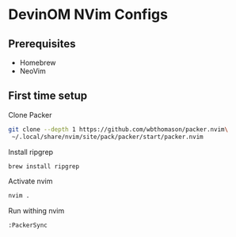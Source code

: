 # DevinOM NVim Configs

## Prerequisites
- Homebrew
- NeoVim

## First time setup
Clone Packer 
```bash
git clone --depth 1 https://github.com/wbthomason/packer.nvim\
 ~/.local/share/nvim/site/pack/packer/start/packer.nvim
```
Install ripgrep
```bash
brew install ripgrep
```
Activate nvim
```bash
nvim .
```
Run withing nvim
```bash
:PackerSync
```
